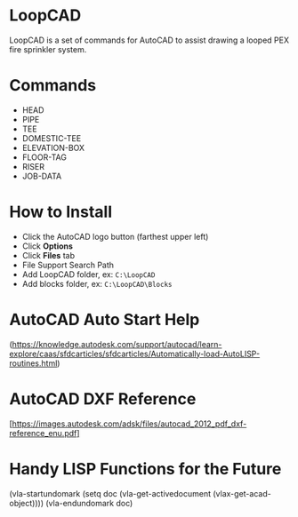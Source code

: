 # LoopCAD 
LoopCAD is a set of commands for AutoCAD to assist drawing a looped PEX fire 
sprinkler system.

# Commands
- HEAD
- PIPE
- TEE
- DOMESTIC-TEE
- ELEVATION-BOX
- FLOOR-TAG
- RISER
- JOB-DATA

# How to Install
- Click the AutoCAD logo button (farthest upper left)
- Click **Options**
- Click **Files** tab
- File Support Search Path
- Add LoopCAD folder, ex: `C:\LoopCAD`
- Add blocks folder, ex: `C:\LoopCAD\Blocks`

# AutoCAD Auto Start Help
(https://knowledge.autodesk.com/support/autocad/learn-explore/caas/sfdcarticles/sfdcarticles/Automatically-load-AutoLISP-routines.html)

# AutoCAD DXF Reference
[https://images.autodesk.com/adsk/files/autocad_2012_pdf_dxf-reference_enu.pdf]

# Handy LISP Functions for the Future
 (vla-startundomark (setq doc (vla-get-activedocument (vlax-get-acad-object))))
 (vla-endundomark doc)